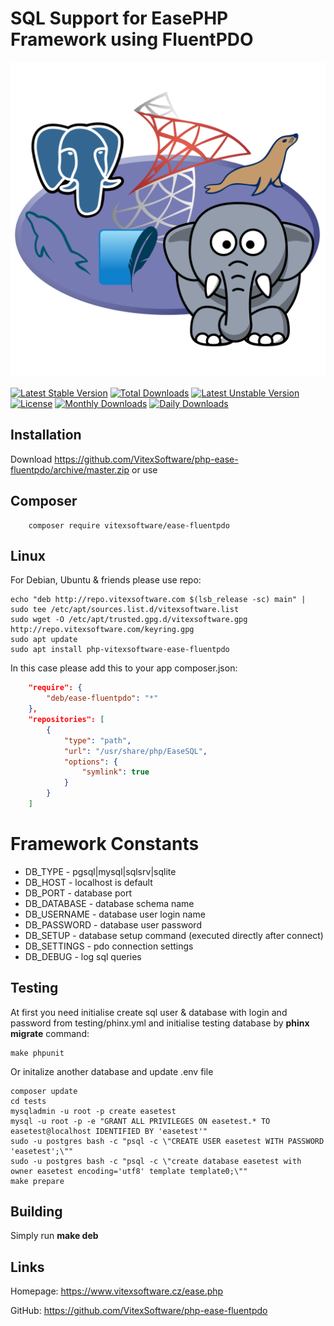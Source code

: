 SQL Support for EasePHP Framework using FluentPDO
=================================================

![Project logo](php-ease-fluentpdo.svg?raw=true)

[![Latest Stable Version](https://poser.pugx.org/vitexsoftware/ease-fluentpdo/version)](https://packagist.org/packages/vitexsoftware/ease-fluentpdo)
[![Total Downloads](https://poser.pugx.org/vitexsoftware/ease-fluentpdo/downloads)](https://packagist.org/packages/vitexsoftware/ease-fluentpdo)
[![Latest Unstable Version](https://poser.pugx.org/vitexsoftware/ease-fluentpdo/v/unstable)](//packagist.org/packages/vitexsoftware/ease-fluentpdo)
[![License](https://poser.pugx.org/vitexsoftware/ease-fluentpdo/license)](https://packagist.org/packages/vitexsoftware/ease-fluentpdo)
[![Monthly Downloads](https://poser.pugx.org/vitexsoftware/ease-fluentpdo/d/monthly)](https://packagist.org/packages/vitexsoftware/ease-fluentpdo)
[![Daily Downloads](https://poser.pugx.org/vitexsoftware/ease-fluentpdo/d/daily)](https://packagist.org/packages/vitexsoftware/ease-fluentpdo)


Installation
------------

Download https://github.com/VitexSoftware/php-ease-fluentpdo/archive/master.zip or use

Composer
--------

```shell
    composer require vitexsoftware/ease-fluentpdo
```

Linux
-----

For Debian, Ubuntu & friends please use repo:

```shell
echo "deb http://repo.vitexsoftware.com $(lsb_release -sc) main" | sudo tee /etc/apt/sources.list.d/vitexsoftware.list
sudo wget -O /etc/apt/trusted.gpg.d/vitexsoftware.gpg http://repo.vitexsoftware.com/keyring.gpg
sudo apt update
sudo apt install php-vitexsoftware-ease-fluentpdo
```

In this case please add this to your app composer.json:

```json
    "require": {
        "deb/ease-fluentpdo": "*"
    },
    "repositories": [
        {
            "type": "path",
            "url": "/usr/share/php/EaseSQL",
            "options": {
                "symlink": true
            }
        }
    ]
```

Framework Constants
===================

* DB_TYPE      - pgsql|mysql|sqlsrv|sqlite
* DB_HOST      - localhost is default
* DB_PORT      - database port
* DB_DATABASE  - database schema name
* DB_USERNAME  - database user login name
* DB_PASSWORD  - database user password
* DB_SETUP     - database setup command (executed directly after connect)
* DB_SETTINGS  - pdo connection settings
* DB_DEBUG     - log sql queries

Testing
-------

At first you need initialise create sql user & database with login and password 
from testing/phinx.yml and initialise testing database by **phinx migrate** 
command:

```shell
make phpunit
```

Or initalize another database and update .env file

```shell
composer update
cd tests
mysqladmin -u root -p create easetest
mysql -u root -p -e "GRANT ALL PRIVILEGES ON easetest.* TO easetest@localhost IDENTIFIED BY 'easetest'"
sudo -u postgres bash -c "psql -c \"CREATE USER easetest WITH PASSWORD 'easetest';\""
sudo -u postgres bash -c "psql -c \"create database easetest with owner easetest encoding='utf8' template template0;\""
make prepare
```

Building
--------

Simply run **make deb**

Links
-----

Homepage: https://www.vitexsoftware.cz/ease.php

GitHub: https://github.com/VitexSoftware/php-ease-fluentpdo
